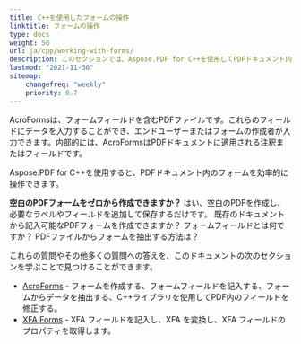 ```yaml
---
title: C++を使用したフォームの操作
linktitle: フォームの操作
type: docs
weight: 50
url: ja/cpp/working-with-forms/
description: このセクションでは、Aspose.PDF for C++を使用してPDFドキュメント内のAcroFormsおよびXFA Formsの操作方法を説明します。
lastmod: "2021-11-30"
sitemap:
    changefreq: "weekly"
    priority: 0.7
---
```


AcroFormsは、フォームフィールドを含むPDFファイルです。これらのフィールドにデータを入力することができ、エンドユーザーまたはフォームの作成者が入力できます。内部的には、AcroFormsはPDFドキュメントに適用される注釈またはフィールドです。

Aspose.PDF for C++を使用すると、PDFドキュメント内のフォームを効率的に操作できます。

**空白のPDFフォームをゼロから作成できますか？**
はい、空白のPDFを作成し、必要なラベルやフィールドを追加して保存するだけです。
既存のドキュメントから記入可能なPDFフォームを作成できますか？ フォームフィールドとは何ですか？ PDFファイルからフォームを抽出する方法は？

これらの質問やその他多くの質問への答えを、このドキュメントの次のセクションを学ぶことで見つけることができます。

- [AcroForms](/pdf/cpp/acroforms/) - フォームを作成する、フォームフィールドを記入する、フォームからデータを抽出する、C++ライブラリを使用してPDF内のフィールドを修正する。
- [XFA Forms](/pdf/cpp/xfa-forms/) - XFA フィールドを記入し、XFA を変換し、XFA フィールドのプロパティを取得します。